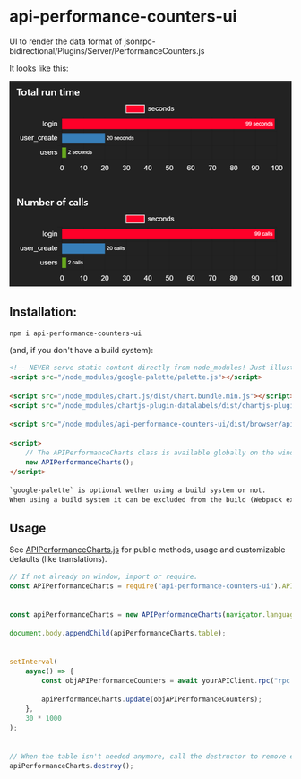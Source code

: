 # api-performance-counters-ui
UI to render the data format of jsonrpc-bidirectional/Plugins/Server/PerformanceCounters.js

It looks like this:

![Preview](res/preview.png?raw=true "Preview")

## Installation:

```shell
npm i api-performance-counters-ui
```

(and, if you don't have a build system):
```html
<!-- NEVER serve static content directly from node_modules! Just illustrating the file paths here. -->
<script src="/node_modules/google-palette/palette.js"></script>

<script src="/node_modules/chart.js/dist/Chart.bundle.min.js"></script>
<script src="/node_modules/chartjs-plugin-datalabels/dist/chartjs-plugin-datalabels.min.js"></script>

<script src="/node_modules/api-performance-counters-ui/dist/browser/api-performance-counters-ui.js"></script>

<script>
	// The APIPerformanceCharts class is available globally on the window object.
	new APIPerformanceCharts();
</script>

`google-palette` is optional wether using a build system or not.
When using a build system it can be excluded from the build (Webpack externals) and all will work fine without it.
```


## Usage

See [APIPerformanceCharts.js](./src/APIPerformanceCharts.js) for public methods, usage and customizable defaults (like translations).

```JavaScript
// If not already on window, import or require.
const APIPerformanceCharts = require("api-performance-counters-ui").APIPerformanceCharts;


const apiPerformanceCharts = new APIPerformanceCharts(navigator.language);

document.body.appendChild(apiPerformanceCharts.table);


setInterval(
	async() => {
		const objAPIPerformanceCounters = await yourAPIClient.rpc("rpc.performanceCounters", []);

		apiPerformanceCharts.update(objAPIPerformanceCounters);
	}, 
	30 * 1000
);


// When the table isn't needed anymore, call the destructor to remove event listeners, references and remove the HTMLTable element from the DOM.
apiPerformanceCharts.destroy();
```
